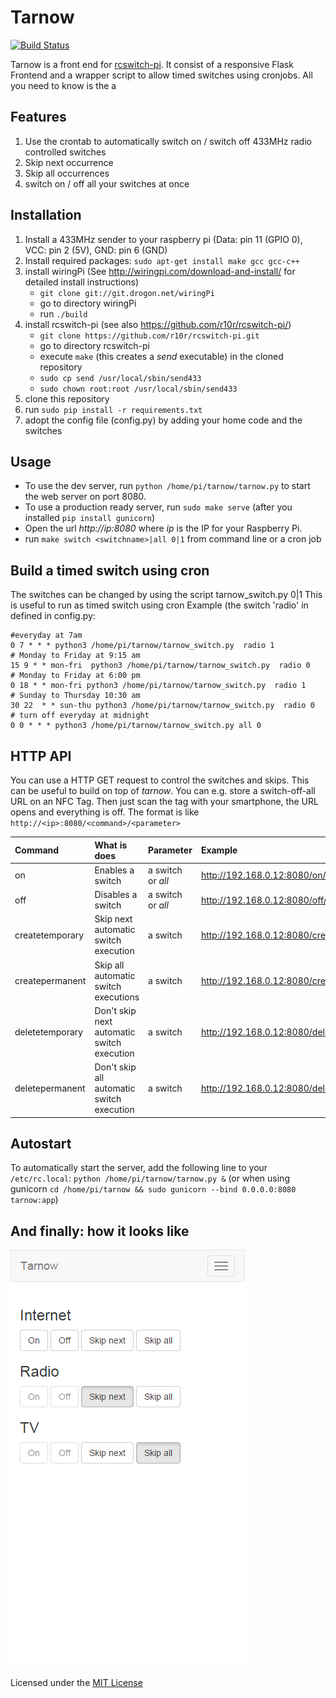 Tarnow
======
[![Build Status](https://travis-ci.org/steffenschroeder/tarnow.svg?branch=master)](https://travis-ci.org/steffenschroeder/tarnow)

Tarnow is a front end for [rcswitch-pi](https://github.com/r10r/rcswitch-pi/). It consist of a responsive Flask Frontend and a wrapper 
script to allow timed switches using cronjobs. All you need to know is the a  


## Features
1. Use the crontab to automatically switch on / switch off 433MHz radio controlled switches
2. Skip next occurrence 
3. Skip all occurrences
4. switch on / off all your switches at once

## Installation
1. Install a 433MHz sender to your raspberry pi (Data: pin 11 (GPIO 0), VCC: pin 2 (5V), GND: pin 6 (GND)
2. Install required packages: ``sudo apt-get install make gcc gcc-c++``
3. install wiringPi (See http://wiringpi.com/download-and-install/ for detailed install instructions)
    * ``git clone git://git.drogon.net/wiringPi``
    * go to directory wiringPi
    * run `./build`
 4. install rcswitch-pi (see also https://github.com/r10r/rcswitch-pi/)
    * ``git clone https://github.com/r10r/rcswitch-pi.git``
    * go to directory rcswitch-pi
    * execute ``make`` (this creates a _send_ executable) in the cloned repository
    * ``sudo cp send /usr/local/sbin/send433``
    * ``sudo chown root:root /usr/local/sbin/send433``
5. clone this repository 
6. run ``sudo pip install -r requirements.txt``      
7. adopt the config file (config.py) by adding your home code and the switches

## Usage
- To use the dev server, run ``python /home/pi/tarnow/tarnow.py`` to start the web server on port 8080.
- To use a production ready server, run ``sudo make serve`` (after you installed ``pip install gunicorn``)
- Open the url _http://ip:8080_ where _ip_ is the IP for your Raspberry Pi. 
- run ``make switch <switchname>|all 0|1`` from command line or a cron job


## Build a timed switch using cron
The switches can be changed by using the script tarnow_switch.py <switch> 0|1 
This is useful to run as timed switch using cron
Example (the switch 'radio' in defined in config.py:

```no-highlight
#everyday at 7am
0 7 * * * python3 /home/pi/tarnow/tarnow_switch.py  radio 1
# Monday to Friday at 9:15 am
15 9 * * mon-fri  python3 /home/pi/tarnow/tarnow_switch.py  radio 0
# Monday to Friday at 6:00 pm
0 18 * * mon-fri python3 /home/pi/tarnow/tarnow_switch.py  radio 1
# Sunday to Thursday 10:30 am
30 22  * * sun-thu python3 /home/pi/tarnow/tarnow_switch.py  radio 0
# turn off everyday at midnight
0 0 * * * python3 /home/pi/tarnow/tarnow_switch.py all 0
```
## HTTP API
You can use a HTTP GET request to control the switches and skips. This can be useful to build on top of _tarnow_. You can e.g. store a switch-off-all URL on an NFC Tag. Then just scan the tag with your smartphone, the URL opens and everything is off.
The format is like ``http://<ip>:8080/<command>/<parameter>``

| Command         | What is does                               | Parameter         | Example                                           |
|:----------------|:-------------------------------------------|:------------------|:--------------------------------------------------|
| on              | Enables a switch                           | a switch or _all_ | http://192.168.0.12:8080/on/Radio                 |     
| off             | Disables a switch                          | a switch or _all_ | http://192.168.0.12:8080/off/all                  | 
| createtemporary | Skip next automatic switch execution       | a switch          | http://192.168.0.12:8080/createtemporary/Internet |
| createpermanent | Skip all automatic switch executions       | a switch          | http://192.168.0.12:8080/createpermanent/TV       |
| deletetemporary | Don't skip next automatic switch execution | a switch          | http://192.168.0.12:8080/deletetemporary/Internet |
| deletepermanent | Don't skip all automatic switch execution  | a switch          | http://192.168.0.12:8080/deletepermanent/TV       |


## Autostart
To automatically start the server, add the following line to your ``/etc/rc.local``: 
``python /home/pi/tarnow/tarnow.py &`` (or when using gunicorn  ``cd /home/pi/tarnow && sudo gunicorn --bind 0.0.0.0:8080 tarnow:app``)

## And finally: how it looks like
![Screenshot](https://raw.githubusercontent.com/steffenschroeder/tarnow/docu/screenshots/mobile.png)

Licensed under the [MIT License](http://en.wikipedia.org/wiki/MIT_License)
